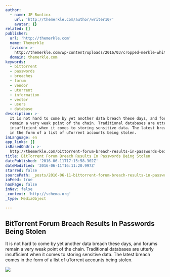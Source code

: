 ```yaml
---
author:
  - name: JP Buntinx
    url: 'http://themerkle.com/author/writer10/'
    avatar: {}
related: []
publisher:
  url: 'http://themerkle.com'
  name: Themerkle
  favicon: >-
    http://themerkle.com/wp-content/uploads/2016/03/cropped-merkle-white-1-192x192.png
  domain: themerkle.com
keywords:
  - bittorrent
  - passwords
  - breaches
  - forum
  - vendor
  - utorrent
  - information
  - vector
  - users
  - database
description: >-
  It is not hard to come by yet another data breach these days, and forums
  remain a very weak point of the chain. Traditional databases are utterly
  insufficient when it comes to storing sensitive data. The latest breach comes
  in the form of a list of uTorrent accounts being stolen.
inLanguage: en
app_links: []
isBasedOnUrl: >-
  http://themerkle.com/bittorrent-forum-breach-results-in-passwords-being-stolen/
title: BitTorrent Forum Breach Results In Passwords Being Stolen
datePublished: '2016-06-11T17:15:58.302Z'
dateModified: '2016-06-11T16:11:20.997Z'
starred: false
sourcePath: _posts/2016-06-11-bittorrent-forum-breach-results-in-passwords-being-stolen.md
inFeed: true
hasPage: false
inNav: false
_context: 'http://schema.org'
_type: MediaObject

---
```

<article style=""><h1>BitTorrent Forum Breach Results In Passwords Being Stolen</h1><p>It is not hard to come by yet another data breach these days, and forums remain a very weak point of the chain. Traditional databases are utterly insufficient when it comes to storing sensitive data. The latest breach comes in the form of a list of uTorrent accounts being stolen.</p><img src="http://themerkle.com/wp-content/uploads/2016/06/shutterstock_187547270.jpg" /></article>